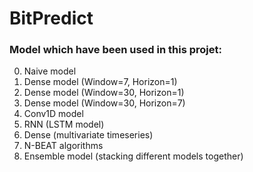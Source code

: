 # BitPredict

### Model which have been used in this projet:
 0. Naive model
 1. Dense model (Window=7, Horizon=1)
 2. Dense model (Window=30, Horizon=1)
 3. Dense model (Window=30, Horizon=7)
 4. Conv1D model
 5. RNN (LSTM model)
 6. Dense (multivariate timeseries)
 7. N-BEAT algorithms
 8. Ensemble model (stacking different models together)

